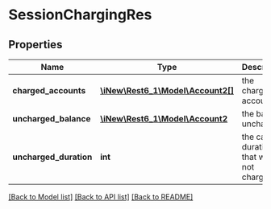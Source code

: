 # SessionChargingRes

## Properties
Name | Type | Description | Notes
------------ | ------------- | ------------- | -------------
**charged_accounts** | [**\iNew\Rest6_1\Model\Account2[]**](Account2.md) | the charged accounts | 
**uncharged_balance** | [**\iNew\Rest6_1\Model\Account2**](Account2.md) | the balance uncharged | 
**uncharged_duration** | **int** | the call duration that was not charged | 

[[Back to Model list]](../README.md#documentation-for-models) [[Back to API list]](../README.md#documentation-for-api-endpoints) [[Back to README]](../README.md)


